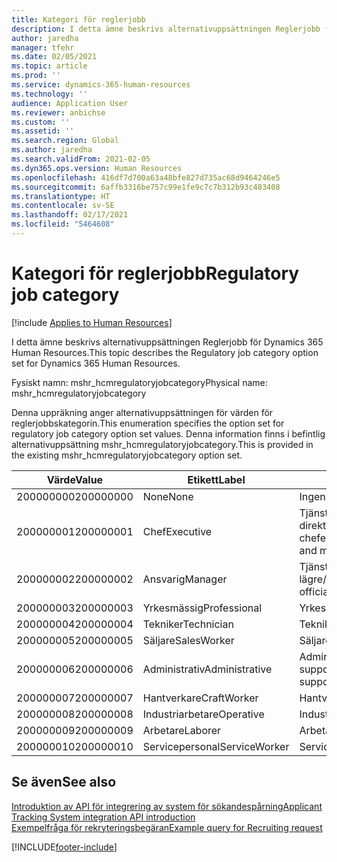 ```yaml
---
title: Kategori för reglerjobb
description: I detta ämne beskrivs alternativuppsättningen Reglerjobb för Dynamics 365 Human Resources.
author: jaredha
manager: tfehr
ms.date: 02/05/2021
ms.topic: article
ms.prod: ''
ms.service: dynamics-365-human-resources
ms.technology: ''
audience: Application User
ms.reviewer: anbichse
ms.custom: ''
ms.assetid: ''
ms.search.region: Global
ms.author: jaredha
ms.search.validFrom: 2021-02-05
ms.dyn365.ops.version: Human Resources
ms.openlocfilehash: 416df7d700a63a48bfe827d735ac68d9464246e5
ms.sourcegitcommit: 6affb3316be757c99e1fe9c7c7b312b93c483408
ms.translationtype: HT
ms.contentlocale: sv-SE
ms.lasthandoff: 02/17/2021
ms.locfileid: "5464608"
---
```

# <a name="regulatory-job-category"></a><span data-ttu-id="68e5c-103">Kategori för reglerjobb</span><span class="sxs-lookup"><span data-stu-id="68e5c-103">Regulatory job category</span></span>

[!include [Applies to Human Resources](../includes/applies-to-hr.md)]

<span data-ttu-id="68e5c-104">I detta ämne beskrivs alternativuppsättningen Reglerjobb för Dynamics 365 Human Resources.</span><span class="sxs-lookup"><span data-stu-id="68e5c-104">This topic describes the Regulatory job category option set for Dynamics 365 Human Resources.</span></span>

<span data-ttu-id="68e5c-105">Fysiskt namn: mshr_hcmregulatoryjobcategory</span><span class="sxs-lookup"><span data-stu-id="68e5c-105">Physical name: mshr_hcmregulatoryjobcategory</span></span>

<span data-ttu-id="68e5c-106">Denna uppräkning anger alternativuppsättningen för värden för reglerjobbskategorin.</span><span class="sxs-lookup"><span data-stu-id="68e5c-106">This enumeration specifies the option set for regulatory job category option set values.</span></span> <span data-ttu-id="68e5c-107">Denna information finns i befintlig alternativuppsättning mshr_hcmregulatoryjobcategory.</span><span class="sxs-lookup"><span data-stu-id="68e5c-107">This is provided in the existing mshr_hcmregulatoryjobcategory option set.</span></span>

| <span data-ttu-id="68e5c-108">Värde</span><span class="sxs-lookup"><span data-stu-id="68e5c-108">Value</span></span> | <span data-ttu-id="68e5c-109">Etikett</span><span class="sxs-lookup"><span data-stu-id="68e5c-109">Label</span></span> | <span data-ttu-id="68e5c-110">beskrivning</span><span class="sxs-lookup"><span data-stu-id="68e5c-110">Description</span></span> |
| --- | --- | --- |
| <span data-ttu-id="68e5c-111">200000000</span><span class="sxs-lookup"><span data-stu-id="68e5c-111">200000000</span></span> | <span data-ttu-id="68e5c-112">None</span><span class="sxs-lookup"><span data-stu-id="68e5c-112">None</span></span> | <span data-ttu-id="68e5c-113">Ingen.</span><span class="sxs-lookup"><span data-stu-id="68e5c-113">None.</span></span> |
| <span data-ttu-id="68e5c-114">200000001</span><span class="sxs-lookup"><span data-stu-id="68e5c-114">200000001</span></span> | <span data-ttu-id="68e5c-115">Chef</span><span class="sxs-lookup"><span data-stu-id="68e5c-115">Executive</span></span> | <span data-ttu-id="68e5c-116">Tjänstemän på direktörs-/ledningsnivå, samt chefer.</span><span class="sxs-lookup"><span data-stu-id="68e5c-116">Executive/Senior level officials and managers.</span></span> |
| <span data-ttu-id="68e5c-117">200000002</span><span class="sxs-lookup"><span data-stu-id="68e5c-117">200000002</span></span> | <span data-ttu-id="68e5c-118">Ansvarig</span><span class="sxs-lookup"><span data-stu-id="68e5c-118">Manager</span></span> | <span data-ttu-id="68e5c-119">Tjänstemän och chefer på lägre/mellannivå.</span><span class="sxs-lookup"><span data-stu-id="68e5c-119">First/Mid level officials and managers.</span></span> |
| <span data-ttu-id="68e5c-120">200000003</span><span class="sxs-lookup"><span data-stu-id="68e5c-120">200000003</span></span> | <span data-ttu-id="68e5c-121">Yrkesmässig</span><span class="sxs-lookup"><span data-stu-id="68e5c-121">Professional</span></span> | <span data-ttu-id="68e5c-122">Yrkespersoner.</span><span class="sxs-lookup"><span data-stu-id="68e5c-122">Professionals.</span></span> |
| <span data-ttu-id="68e5c-123">200000004</span><span class="sxs-lookup"><span data-stu-id="68e5c-123">200000004</span></span> | <span data-ttu-id="68e5c-124">Tekniker</span><span class="sxs-lookup"><span data-stu-id="68e5c-124">Technician</span></span> | <span data-ttu-id="68e5c-125">Tekniker.</span><span class="sxs-lookup"><span data-stu-id="68e5c-125">Technicians.</span></span> |
| <span data-ttu-id="68e5c-126">200000005</span><span class="sxs-lookup"><span data-stu-id="68e5c-126">200000005</span></span> | <span data-ttu-id="68e5c-127">Säljare</span><span class="sxs-lookup"><span data-stu-id="68e5c-127">SalesWorker</span></span> | <span data-ttu-id="68e5c-128">Säljare.</span><span class="sxs-lookup"><span data-stu-id="68e5c-128">Sales workers.</span></span> |
| <span data-ttu-id="68e5c-129">200000006</span><span class="sxs-lookup"><span data-stu-id="68e5c-129">200000006</span></span> | <span data-ttu-id="68e5c-130">Administrativ</span><span class="sxs-lookup"><span data-stu-id="68e5c-130">Administrative</span></span> | <span data-ttu-id="68e5c-131">Administrativa supportmedarbetare.</span><span class="sxs-lookup"><span data-stu-id="68e5c-131">Administrative support workers.</span></span> |
| <span data-ttu-id="68e5c-132">200000007</span><span class="sxs-lookup"><span data-stu-id="68e5c-132">200000007</span></span> | <span data-ttu-id="68e5c-133">Hantverkare</span><span class="sxs-lookup"><span data-stu-id="68e5c-133">CraftWorker</span></span> | <span data-ttu-id="68e5c-134">Hantverkare.</span><span class="sxs-lookup"><span data-stu-id="68e5c-134">Craft workers.</span></span> |
| <span data-ttu-id="68e5c-135">200000008</span><span class="sxs-lookup"><span data-stu-id="68e5c-135">200000008</span></span> | <span data-ttu-id="68e5c-136">Industriarbetare</span><span class="sxs-lookup"><span data-stu-id="68e5c-136">Operative</span></span> | <span data-ttu-id="68e5c-137">Industriarbetare.</span><span class="sxs-lookup"><span data-stu-id="68e5c-137">Operatives.</span></span> |
| <span data-ttu-id="68e5c-138">200000009</span><span class="sxs-lookup"><span data-stu-id="68e5c-138">200000009</span></span> | <span data-ttu-id="68e5c-139">Arbetare</span><span class="sxs-lookup"><span data-stu-id="68e5c-139">Laborer</span></span> | <span data-ttu-id="68e5c-140">Arbetare/assistenter.</span><span class="sxs-lookup"><span data-stu-id="68e5c-140">Laborers/Helpers.</span></span> |
| <span data-ttu-id="68e5c-141">200000010</span><span class="sxs-lookup"><span data-stu-id="68e5c-141">200000010</span></span> | <span data-ttu-id="68e5c-142">Servicepersonal</span><span class="sxs-lookup"><span data-stu-id="68e5c-142">ServiceWorker</span></span> | <span data-ttu-id="68e5c-143">Servicepersonal.</span><span class="sxs-lookup"><span data-stu-id="68e5c-143">Service workers.</span></span> |

## <a name="see-also"></a><span data-ttu-id="68e5c-144">Se även</span><span class="sxs-lookup"><span data-stu-id="68e5c-144">See also</span></span>

[<span data-ttu-id="68e5c-145">Introduktion av API för integrering av system för sökandespårning</span><span class="sxs-lookup"><span data-stu-id="68e5c-145">Applicant Tracking System integration API introduction</span></span>](hr-admin-integration-ats-api-introduction.md)<br>
[<span data-ttu-id="68e5c-146">Exempelfråga för rekryteringsbegäran</span><span class="sxs-lookup"><span data-stu-id="68e5c-146">Example query for Recruiting request</span></span>](hr-admin-integration-ats-api-recruiting-request-example-query.md)


[!INCLUDE[footer-include](../includes/footer-banner.md)]